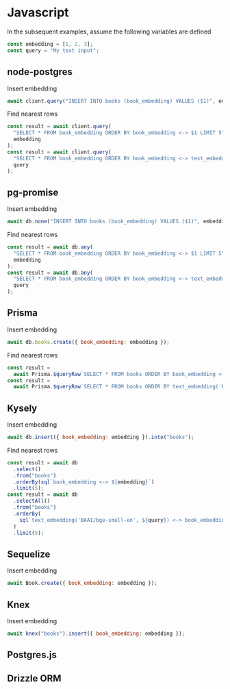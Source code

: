 # Javascript

In the subsequent examples, assume the following variables are defined

```javascript
const embedding = [1, 2, 3];
const query = "My text input";
```

## node-postgres

Insert embedding

```javascript
await client.query("INSERT INTO books (book_embedding) VALUES ($1)", embedding);
```

Find nearest rows

```javascript
const result = await client.query(
  "SELECT * FROM book_embedding ORDER BY book_embedding <-> $1 LIMIT 5",
  embedding
);
const result = await client.query(
  "SELECT * FROM book_embedding ORDER BY book_embedding <-> text_embedding('BAAI/bge-small-en', $1) LIMIT 5",
  query
);
```

## pg-promise

Insert embedding

```javascript
await db.none("INSERT INTO books (book_embedding) VALUES ($1)", embedding);
```

Find nearest rows

```javascript
const result = await db.any(
  "SELECT * FROM book_embedding ORDER BY book_embedding <-> $1 LIMIT 5",
  embedding
);
const result = await db.any(
  "SELECT * FROM book_embedding ORDER BY book_embedding <-> text_embedding('BAAI/bge-small-en', $1) LIMIT 5",
  query
);
```

## Prisma

Insert embedding

```javascript
await db.books.create({ book_embedding: embedding });
```

Find nearest rows

```javascript
const result =
  await Prisma.$queryRaw`SELECT * FROM books ORDER BY book_embedding <-> ${embedding} LIMIT 5`;
const result =
  await Prisma.$queryRaw`SELECT * FROM books ORDER BY text_embedding('BAAI/bge-small-en', ${query}) <-> book_embedding LIMIT 5`;
```

## Kysely

Insert embedding

```javascript
await db.insert({ book_embedding: embedding }).into("books");
```

Find nearest rows

```javascript
const result = await db
  .select()
  .from("books")
  .orderBy(sql`book_embedding <-> ${embedding}`)
  .limit(5);
const result = await db
  .selectAll()
  .from("books")
  .orderBy(
    sql`text_embedding('BAAI/bge-small-en', ${query}) <-> book_embedding`
  )
  .limit(5);
```

## Sequelize

Insert embedding

```javascript
await Book.create({ book_embedding: embedding });
```

## Knex

Insert embedding

```javascript
await knex("books").insert({ book_embedding: embedding });
```

## Postgres.js

## Drizzle ORM
